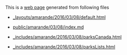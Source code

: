 

This is a [web page](https://bigdata-mindstorms.github.io/jekyll-playground/public/amarande/03/08/index.html) generated from following files


* [_layouts/amarande/2016/03/08/default.html](https://github.com/bigdata-mindstorms/jekyll-playground/blob/gh-pages/_layouts/amarande/2016/03/08/default.html)

* [public/amarande/03/08/index.md](https://github.com/bigdata-mindstorms/jekyll-playground/new/gh-pages/public/amarande/03/08)

* [_includes/amarande/2016/03/08/parksCanada.html](https://github.com/bigdata-mindstorms/jekyll-playground/tree/gh-pages/_includes/amarande/2016/03/08)

* [_includes/amarande/2016/03/08/parksLists.html](https://github.com/bigdata-mindstorms/jekyll-playground/tree/gh-pages/_includes/amarande/2016/03/08)
